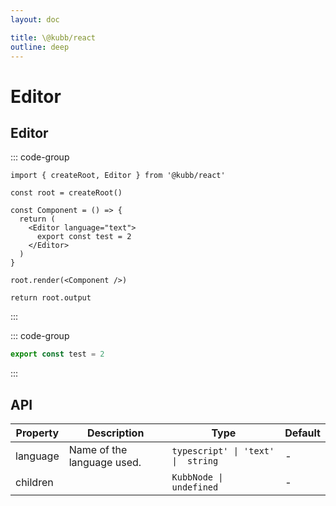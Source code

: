 ```yaml
---
layout: doc

title: \@kubb/react
outline: deep
---
```


# Editor

## Editor

::: code-group

```tsx [simple]
import { createRoot, Editor } from '@kubb/react'

const root = createRoot()

const Component = () => {
  return (
    <Editor language="text">
      export const test = 2
    </Editor>
  )
}

root.render(<Component />)

return root.output
```

:::

::: code-group

```typescript [simple]
export const test = 2
```

:::

## API

| Property | Description                | Type                               | Default |
| -------- | -------------------------- | ---------------------------------- | ------- |
| language | Name of the language used. | `typescript' \| 'text' \|  string` | -       |
| children |                            | `KubbNode \|  undefined`           | -       |
